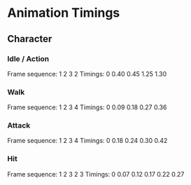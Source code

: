 # Animation Timings

## Character

### Idle / Action

Frame sequence: 1 2 3 2
Timings: 0 0.40 0.45 1.25 1.30

### Walk

Frame sequence: 1 2 3 4
Timings: 0 0.09 0.18 0.27 0.36

### Attack

Frame sequence: 1 2 3 4
Timings: 0 0.18 0.24 0.30 0.42

### Hit

Frame sequence: 1 2 3 2 3
Timings: 0 0.07 0.12 0.17 0.22 0.27